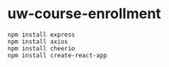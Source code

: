 # uw-course-enrollment
 
```
npm install express
npm install axios
npm install cheerio
npm install create-react-app
```